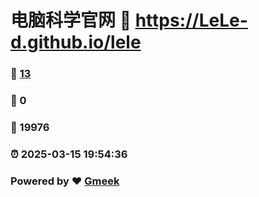 # 电脑科学官网 :link: https://LeLe-d.github.io/lele 
### :page_facing_up: [13](https://LeLe-d.github.io/lele/tag.html) 
### :speech_balloon: 0 
### :hibiscus: 19976 
### :alarm_clock: 2025-03-15 19:54:36 
### Powered by :heart: [Gmeek](https://github.com/Meekdai/Gmeek)
